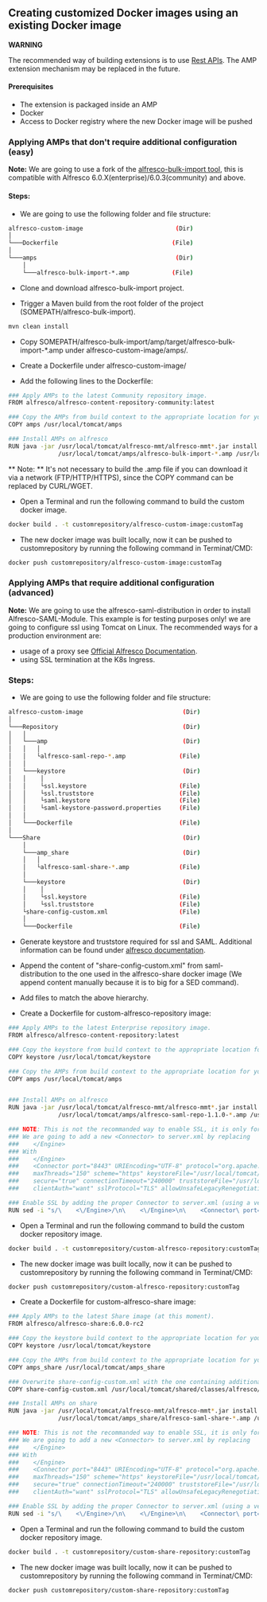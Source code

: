## Creating customized Docker images using an existing Docker image

**WARNING**

The recommended way of building extensions is to use [Rest APIs](https://api-explorer.alfresco.com/api-explorer). The AMP extension mechanism may be replaced in the future.

#### Prerequisites

* The extension is packaged inside an AMP
* Docker
* Access to Docker registry where the new Docker image will be pushed

### Applying AMPs that don't require additional configuration (easy)

**Note:** We are going to use a fork of the [alfresco-bulk-import tool](https://github.com/Epurashu/alfresco-bulk-import), this is compatible with Alfresco 6.0.X(enterprise)/6.0.3(community) and above.
#### Steps:
* We are going to use the following folder and file structure:

```bash
alfresco-custom-image                          (Dir)
│
└───Dockerfile                                (File)
│
└───amps                                       (Dir)
    │  
    └───alfresco-bulk-import-*.amp            (File)
```
* Clone and download alfresco-bulk-import project.

* Trigger a Maven build from the root folder of the project (SOMEPATH/alfresco-bulk-import).

```bash
mvn clean install
```

* Copy SOMEPATH/alfresco-bulk-import/amp/target/alfresco-bulk-import-*.amp under alfresco-custom-image/amps/.

* Create a Dockerfile under alfresco-custom-image/

* Add the following lines to the Dockerfile:

```bash
### Apply AMPs to the latest Community repository image.
FROM alfresco/alfresco-content-repository-community:latest

### Copy the AMPs from build context to the appropriate location for your application server
COPY amps /usr/local/tomcat/amps

### Install AMPs on alfresco
RUN java -jar /usr/local/tomcat/alfresco-mmt/alfresco-mmt*.jar install \
              /usr/local/tomcat/amps/alfresco-bulk-import-*.amp /usr/local/tomcat/webapps/alfresco -nobackup -force
```

** Note: ** It's not necessary to build the .amp file if you can download it via a network (FTP/HTTP/HTTPS), since the COPY command can be replaced by CURL/WGET.

* Open a Terminal and run the following command to build the custom docker image.

```bash
docker build . -t customrepository/alfresco-custom-image:customTag
```

* The new docker image was built locally, now it can be pushed to customrepository by running the following command in Terminat/CMD:

```bash
docker push customrepository/alfresco-custom-image:customTag
```

### Applying AMPs that require additional configuration (advanced)

**Note:** We are going to use the alfresco-saml-distribution in order to install Alfresco-SAML-Module. This example is for testing purposes only! we are going to configure ssl using Tomcat on Linux. The recommended ways for a production environment are:
- usage of a proxy see [Official Alfresco Documentation](https://docs.alfresco.com/5.2/tasks/configure-ssl-prod.html). 
- using SSL termination at the K8s Ingress. 

### Steps:
* We are going to use the following folder and file structure:

```bash
alfresco-custom-image                            (Dir)
│
└───Repository                                   (Dir)
│   │
│   └───amp                                      (Dir)
│   │   │
│   │   └alfresco-saml-repo-*.amp               (File)
│   │
│   └───keystore                                 (Dir)
│   │    │
│   │    └ssl.keystore                          (File)
│   │    └ssl.truststore                        (File)
│   │    └saml.keystore                         (File)
│   │    └saml-keystore-password.properties     (File)
│   │
│   └───Dockerfile                              (File)
│
└───Share                                        (Dir)
    │
    └───amp_share                                (Dir)
    │   │
    │   └alfresco-saml-share-*.amp              (File)
    │
    └───keystore                                 (Dir)
    │    │
    │    └ssl.keystore                          (File)
    │    └ssl.truststore                        (File)
    └share-config-custom.xml                    (File)
    │
    └───Dockerfile                              (File)
```
* Generate keystore and truststore required for ssl and SAML. Additional information can be found under [alfresco documentation](https://docs.alfresco.com/).

* Append the content of "share-config-custom.xml" from saml-distribution to the one used in the alfresco-share docker image (We append content manually because it is to big for a SED command).

* Add files to match the above hierarchy.

* Create a Dockerfile for custom-alfresco-repository image:

```bash
### Apply AMPs to the latest Enterprise repository image.
FROM alfresco/alfresco-content-repository:latest

### Copy the keystore from build context to the appropriate location for your application server
COPY keystore /usr/local/tomcat/keystore

### Copy the AMPs from build context to the appropriate location for your application server
COPY amps /usr/local/tomcat/amps


### Install AMPs on alfresco
RUN java -jar /usr/local/tomcat/alfresco-mmt/alfresco-mmt*.jar install \
              /usr/local/tomcat/amps/alfresco-saml-repo-1.1.0-*.amp /usr/local/tomcat/webapps/alfresco -nobackup -force

### NOTE: This is not the recommanded way to enable SSL, it is only for testing purposes !
### We are going to add a new <Connector> to server.xml by replacing
###    </Engine>
### With
###    </Engine>
###    <Connector port="8443" URIEncoding="UTF-8" protocol="org.apache.coyote.http11.Http11Protocol" SSLEnabled="true"
###    maxThreads="150" scheme="https" keystoreFile="/usr/local/tomcat/keystore/ssl.keystore" keystorePass="keystorePass" keystoreType="JCEKS"
###    secure="true" connectionTimeout="240000" truststoreFile="/usr/local/tomcat/keystore/ssl.truststore" truststorePass="truststorePass" truststoreType="JCEKS"
###    clientAuth="want" sslProtocol="TLS" allowUnsafeLegacyRenegotiation="true" maxHttpHeaderSize="32768" maxSavePostSize="-1" /

### Enable SSL by adding the proper Connector to server.xml (using a very hard to understand SED command)
RUN sed -i "s/\    <\/Engine>/\n\    <\/Engine>\n\    <Connector\ port=\"8443\"\ URIEncoding=\"UTF-8\"\ protocol=\"org.apache.coyote.http11.Http11Protocol\"\ SSLEnabled=\"true\"\n\               maxThreads=\"150\"\ scheme=\"https\"\ keystoreFile=\"\/usr\/local\/tomcat\/keystore\/ssl.keystore\"\ keystorePass=\"keystorePass\"\ keystoreType=\"JCEKS\"\n\ secure=\"true\"\ connectionTimeout=\"240000\"\ truststoreFile=\"\/usr\/local\/tomcat\/keystore\/ssl.truststore\"\ truststorePass=\"truststorePass\"\ truststoreType=\"JCEKS\"\n\               clientAuth=\"want\"\ sslProtocol=\"TLS\"\ allowUnsafeLegacyRenegotiation=\"true\"\ maxHttpHeaderSize=\"32768\"\ maxSavePostSize=\"-1\" \/>/g" /usr/local/tomcat/conf/server.xml
```

* Open a Terminal and run the following command to build the custom docker repository image.

```bash
docker build . -t customrepository/custom-alfresco-repository:customTag
```

* The new docker image was built locally, now it can be pushed to customrepository by running the following command in Terminat/CMD:

```bash
docker push customrepository/custom-alfresco-repository:customTag
```

* Create a Dockerfile for custom-alfresco-share image:

```bash
### Apply AMPs to the latest Share image (at this moment).
FROM alfresco/alfresco-share:6.0.0-rc2

### Copy the keystore build context to the appropriate location for your application server
COPY keystore /usr/local/tomcat/keystore

### Copy the AMPs from build context to the appropriate location for your application server
COPY amps_share /usr/local/tomcat/amps_share

### Overwrite share-config-custom.xml with the one containing additional rules required for CSRF protection. 
COPY share-config-custom.xml /usr/local/tomcat/shared/classes/alfresco/web-extension

### Install AMPs on share
RUN java -jar /usr/local/tomcat/alfresco-mmt/alfresco-mmt*.jar install \
              /usr/local/tomcat/amps_share/alfresco-saml-share-*.amp /usr/local/tomcat/webapps/share -nobackup -force

### NOTE: This is not the recommanded way to enable SSL, it is only for testing purposes !
### We are going to add a new <Connector> to server.xml by replacing
###    </Engine>
### With
###    </Engine>
###    <Connector port="8443" URIEncoding="UTF-8" protocol="org.apache.coyote.http11.Http11Protocol" SSLEnabled="true"
###    maxThreads="150" scheme="https" keystoreFile="/usr/local/tomcat/keystore/ssl.keystore" keystorePass="keystorePass" keystoreType="JCEKS"
###    secure="true" connectionTimeout="240000" truststoreFile="/usr/local/tomcat/keystore/ssl.truststore" truststorePass="truststorePass" truststoreType="JCEKS"
###    clientAuth="want" sslProtocol="TLS" allowUnsafeLegacyRenegotiation="true" maxHttpHeaderSize="32768" maxSavePostSize="-1" /

### Enable SSL by adding the proper Connector to server.xml (using a very hard to understand SED command)
RUN sed -i "s/\    <\/Engine>/\n\    <\/Engine>\n\    <Connector\ port=\"8443\"\ URIEncoding=\"UTF-8\"\ protocol=\"org.apache.coyote.http11.Http11Protocol\"\ SSLEnabled=\"true\"\n\               maxThreads=\"150\"\ scheme=\"https\"\ keystoreFile=\"\/usr\/local\/tomcat\/keystore\/ssl.keystore\"\ keystorePass=\"keystorePass\"\ keystoreType=\"JCEKS\"\n\ secure=\"true\"\ connectionTimeout=\"240000\"\ truststoreFile=\"\/usr\/local\/tomcat\/keystore\/ssl.truststore\"\ truststorePass=\"truststorePass\"\ truststoreType=\"JCEKS\"\n\               clientAuth=\"want\"\ sslProtocol=\"TLS\"\ allowUnsafeLegacyRenegotiation=\"true\"\ maxHttpHeaderSize=\"32768\"\ maxSavePostSize=\"-1\" \/>/g" /usr/local/tomcat/conf/server.xml
```

* Open a Terminal and run the following command to build the custom docker repository image.

```bash
docker build . -t customrepository/custom-share-repository:customTag
```

* The new docker image was built locally, now it can be pushed to customrepository by running the following command in Terminat/CMD:

```bash
docker push customrepository/custom-share-repository:customTag
```
